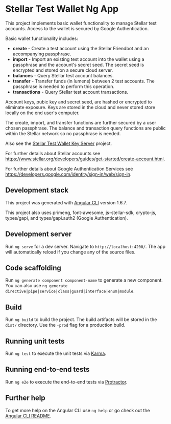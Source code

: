 # Stellar Test Wallet Ng App

This project implements basic wallet functionality to manage Stellar test accounts. Access to the wallet is secured by Google Authentication.

Basic wallet functionality includes:
- **create** -  Create a test account using the Stellar Friendbot and an accompanying passphrase.
- **import** - Import an existing test account into the wallet using a passphrase and the account's secret seed. The secret seed is encrypted and stored on a secure cloud server.
- **balances** - Query Stellar test account balances.
- **transfer** - Transfer funds (in lumens) between 2 test accounts. The passphrase is needed to perform this operation.
- **transactions** - Query Stellar test account transactions.

Account keys, pubic key and secret seed, are hashed or encrypted to eliminate exposure. Keys are stored in the cloud and never stored store locally on the end user's computer. 

The create, import, and transfer functions are further secured by a user chosen passphrase. The balance and transaction query functions are public within the Stellar network so no passphrase is needed.

Also see the [Stellar Test Wallet Key Server](https://github.com/programming4phone/StellarTestWalletKeyServer "Stellar Test Wallet Key Server") project.

For further details about Stellar accounts see <https://www.stellar.org/developers/guides/get-started/create-account.html>.

For further details about Google Authentication Services see <https://developers.google.com/identity/sign-in/web/sign-in>.

## Development stack

This project was generated with [Angular CLI](https://github.com/angular/angular-cli) version 1.6.7.

This project also uses primeng, font-awesome, js-stellar-sdk, crypto-js, types/gapi, and types/gapi.auth2 (Google Authentication).

## Development server

Run `ng serve` for a dev server. Navigate to `http://localhost:4200/`. The app will automatically reload if you change any of the source files.

## Code scaffolding

Run `ng generate component component-name` to generate a new component. You can also use `ng generate directive|pipe|service|class|guard|interface|enum|module`.

## Build

Run `ng build` to build the project. The build artifacts will be stored in the `dist/` directory. Use the `-prod` flag for a production build.

## Running unit tests

Run `ng test` to execute the unit tests via [Karma](https://karma-runner.github.io).

## Running end-to-end tests

Run `ng e2e` to execute the end-to-end tests via [Protractor](http://www.protractortest.org/).

## Further help

To get more help on the Angular CLI use `ng help` or go check out the [Angular CLI README](https://github.com/angular/angular-cli/blob/master/README.md).
